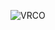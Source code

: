 ![VRCO](https://github.com/MantiqStudio/VRCO/assets/167381007/2f454ad1-07b6-4d2a-994a-bb05768a1e06)
